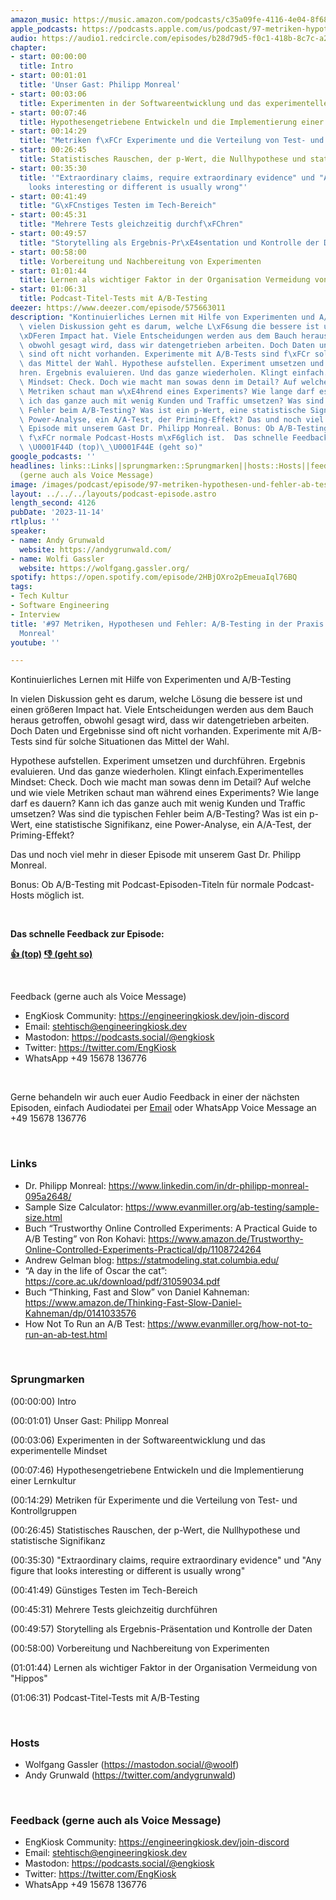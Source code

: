 ```yaml
---
amazon_music: https://music.amazon.com/podcasts/c35a09fe-4116-4e04-8f68-77d61b112e46/episodes/39e706e9-fe72-4748-b126-db2254d62a32/engineering-kiosk-97-metriken-hypothesen-und-fehler-a-b-testing-in-der-praxis-mit-philipp-monreal
apple_podcasts: https://podcasts.apple.com/us/podcast/97-metriken-hypothesen-und-fehler-a-b-testing-in/id1603082924?i=1000634726431&uo=4
audio: https://audio1.redcircle.com/episodes/b28d79d5-f0c1-418b-8c7c-a29a8869087f/stream.mp3
chapter:
- start: 00:00:00
  title: Intro
- start: 00:01:01
  title: 'Unser Gast: Philipp Monreal'
- start: 00:03:06
  title: Experimenten in der Softwareentwicklung und das experimentelle Mindset
- start: 00:07:46
  title: Hypothesengetriebene Entwickeln und die Implementierung einer Lernkultur
- start: 00:14:29
  title: "Metriken f\xFCr Experimente und die Verteilung von Test- und Kontrollgruppen"
- start: 00:26:45
  title: Statistisches Rauschen, der p-Wert, die Nullhypothese und statistische Signifikanz
- start: 00:35:30
  title: '"Extraordinary claims, require extraordinary evidence" und "Any figure that
    looks interesting or different is usually wrong"'
- start: 00:41:49
  title: "G\xFCnstiges Testen im Tech-Bereich"
- start: 00:45:31
  title: "Mehrere Tests gleichzeitig durchf\xFChren"
- start: 00:49:57
  title: "Storytelling als Ergebnis-Pr\xE4sentation und Kontrolle der Daten"
- start: 00:58:00
  title: Vorbereitung und Nachbereitung von Experimenten
- start: 01:01:44
  title: Lernen als wichtiger Faktor in der Organisation Vermeidung von "Hippos"
- start: 01:06:31
  title: Podcast-Titel-Tests mit A/B-Testing
deezer: https://www.deezer.com/episode/575663011
description: "Kontinuierliches Lernen mit Hilfe von Experimenten und A/B-Testing In\
  \ vielen Diskussion geht es darum, welche L\xF6sung die bessere ist und einen gr\xF6\
  \xDFeren Impact hat. Viele Entscheidungen werden aus dem Bauch heraus getroffen,\
  \ obwohl gesagt wird, dass wir datengetrieben arbeiten. Doch Daten und Ergebnisse\
  \ sind oft nicht vorhanden. Experimente mit A/B-Tests sind f\xFCr solche Situationen\
  \ das Mittel der Wahl. Hypothese aufstellen. Experiment umsetzen und durchf\xFC\
  hren. Ergebnis evaluieren. Und das ganze wiederholen. Klingt einfach.Experimentelles\
  \ Mindset: Check. Doch wie macht man sowas denn im Detail? Auf welche und wie viele\
  \ Metriken schaut man w\xE4hrend eines Experiments? Wie lange darf es dauern? Kann\
  \ ich das ganze auch mit wenig Kunden und Traffic umsetzen? Was sind die typischen\
  \ Fehler beim A/B-Testing? Was ist ein p-Wert, eine statistische Signifikanz, eine\
  \ Power-Analyse, ein A/A-Test, der Priming-Effekt? Das und noch viel mehr in dieser\
  \ Episode mit unserem Gast Dr. Philipp Monreal. Bonus: Ob A/B-Testing mit Podcast-Episoden-Titeln\
  \ f\xFCr normale Podcast-Hosts m\xF6glich ist.  Das schnelle Feedback zur Episode:\
  \ \U0001F44D (top)\_\U0001F44E (geht so)"
google_podcasts: ''
headlines: links::Links||sprungmarken::Sprungmarken||hosts::Hosts||feedback-gerne-auch-als-voice-message::Feedback
  (gerne auch als Voice Message)
image: /images/podcast/episode/97-metriken-hypothesen-und-fehler-ab-testing-in-der-praxis-mit-philipp-monreal.jpg
layout: ../../../layouts/podcast-episode.astro
length_second: 4126
pubDate: '2023-11-14'
rtlplus: ''
speaker:
- name: Andy Grunwald
  website: https://andygrunwald.com/
- name: Wolfi Gassler
  website: https://wolfgang.gassler.org/
spotify: https://open.spotify.com/episode/2HBjOXro2pEmeuaIql76BQ
tags:
- Tech Kultur
- Software Engineering
- Interview
title: '#97 Metriken, Hypothesen und Fehler: A/B-Testing in der Praxis mit Philipp
  Monreal'
youtube: ''

---
```

<p>Kontinuierliches Lernen mit Hilfe von Experimenten und A/B-Testing</p><p>In vielen Diskussion geht es darum, welche Lösung die bessere ist und einen größeren Impact hat. Viele Entscheidungen werden aus dem Bauch heraus getroffen, obwohl gesagt wird, dass wir datengetrieben arbeiten. Doch Daten und Ergebnisse sind oft nicht vorhanden. Experimente mit A/B-Tests sind für solche Situationen das Mittel der Wahl.</p><p>Hypothese aufstellen. Experiment umsetzen und durchführen. Ergebnis evaluieren. Und das ganze wiederholen. Klingt einfach.Experimentelles Mindset: Check. Doch wie macht man sowas denn im Detail? Auf welche und wie viele Metriken schaut man während eines Experiments? Wie lange darf es dauern? Kann ich das ganze auch mit wenig Kunden und Traffic umsetzen? Was sind die typischen Fehler beim A/B-Testing? Was ist ein p-Wert, eine statistische Signifikanz, eine Power-Analyse, ein A/A-Test, der Priming-Effekt?</p><p>Das und noch viel mehr in dieser Episode mit unserem Gast Dr. Philipp Monreal.</p><p>Bonus: Ob A/B-Testing mit Podcast-Episoden-Titeln für normale Podcast-Hosts möglich ist.</p><p><br></p><p><strong>Das schnelle Feedback zur Episode:</strong></p><p><a href="https://api.openpodcast.dev/feedback/97/upvote" rel="nofollow"><strong>👍 (top)</strong></a><strong> </strong><a href="https://api.openpodcast.dev/feedback/97/downvote" rel="nofollow"><strong>👎 (geht so)</strong></a></p><p><br></p><p>Feedback (gerne auch als Voice Message)</p><ul><li>EngKiosk Community: <a href="https://engineeringkiosk.dev/join-discord">https://engineeringkiosk.dev/join-discord</a> </li><li>Email: <a href="mailto:stehtisch@engineeringkiosk.dev" rel="nofollow">stehtisch@engineeringkiosk.dev</a></li><li>Mastodon: <a href="https://podcasts.social/@engkiosk" rel="nofollow">https://podcasts.social/@engkiosk</a></li><li>Twitter: <a href="https://twitter.com/EngKiosk" rel="nofollow">https://twitter.com/EngKiosk</a></li><li>WhatsApp +49 15678 136776</li></ul><p><br></p><p>Gerne behandeln wir auch euer Audio Feedback in einer der nächsten Episoden, einfach Audiodatei per <a href="https://engineeringkiosk.dev/kontakt/">Email</a> oder WhatsApp Voice Message an +49 15678 136776</p><p><br></p><h3 id="links">Links</h3><ul><li>Dr. Philipp Monreal: <a href="https://www.linkedin.com/in/dr-philipp-monreal-095a2648/" rel="nofollow">https://www.linkedin.com/in/dr-philipp-monreal-095a2648/</a></li><li>Sample Size Calculator: <a href="https://www.evanmiller.org/ab-testing/sample-size.html" rel="nofollow">https://www.evanmiller.org/ab-testing/sample-size.html</a></li><li>Buch “Trustworthy Online Controlled Experiments: A Practical Guide to A/B Testing” von Ron Kohavi: <a href="https://www.amazon.de/Trustworthy-Online-Controlled-Experiments-Practical/dp/1108724264" rel="nofollow">https://www.amazon.de/Trustworthy-Online-Controlled-Experiments-Practical/dp/1108724264</a></li><li>Andrew Gelman blog: <a href="https://statmodeling.stat.columbia.edu/" rel="nofollow">https://statmodeling.stat.columbia.edu/</a></li><li>“A day in the life of Oscar the cat”: <a href="https://core.ac.uk/download/pdf/31059034.pdf" rel="nofollow">https://core.ac.uk/download/pdf/31059034.pdf</a></li><li>Buch “Thinking, Fast and Slow” von Daniel Kahneman: <a href="https://www.amazon.de/Thinking-Fast-Slow-Daniel-Kahneman/dp/0141033576" rel="nofollow">https://www.amazon.de/Thinking-Fast-Slow-Daniel-Kahneman/dp/0141033576</a></li><li>How Not To Run an A/B Test: <a href="https://www.evanmiller.org/how-not-to-run-an-ab-test.html" rel="nofollow">https://www.evanmiller.org/how-not-to-run-an-ab-test.html</a></li></ul><p><br></p><h3 id="sprungmarken">Sprungmarken</h3><p>(00:00:00) Intro</p><p>(00:01:01) Unser Gast: Philipp Monreal</p><p>(00:03:06) Experimenten in der Softwareentwicklung und das experimentelle Mindset</p><p>(00:07:46) Hypothesengetriebene Entwickeln und die Implementierung einer Lernkultur</p><p>(00:14:29) Metriken für Experimente und die Verteilung von Test- und Kontrollgruppen</p><p>(00:26:45) Statistisches Rauschen, der p-Wert, die Nullhypothese und statistische Signifikanz</p><p>(00:35:30) &#34;Extraordinary claims, require extraordinary evidence&#34; und &#34;Any figure that looks interesting or different is usually wrong&#34;</p><p>(00:41:49) Günstiges Testen im Tech-Bereich</p><p>(00:45:31) Mehrere Tests gleichzeitig durchführen</p><p>(00:49:57) Storytelling als Ergebnis-Präsentation und Kontrolle der Daten</p><p>(00:58:00) Vorbereitung und Nachbereitung von Experimenten</p><p>(01:01:44) Lernen als wichtiger Faktor in der Organisation Vermeidung von &#34;Hippos&#34;</p><p>(01:06:31) Podcast-Titel-Tests mit A/B-Testing</p><p><br></p><h3 id="hosts">Hosts</h3><ul><li>Wolfgang Gassler (<a href="https://mastodon.social/@woolf" rel="nofollow">https://mastodon.social/@woolf</a>)</li><li>Andy Grunwald (<a href="https://twitter.com/andygrunwald" rel="nofollow">https://twitter.com/andygrunwald</a>)</li></ul><p><br></p><h3 id="feedback-gerne-auch-als-voice-message">Feedback (gerne auch als Voice Message)</h3><ul><li>EngKiosk Community: <a href="https://engineeringkiosk.dev/join-discord">https://engineeringkiosk.dev/join-discord</a> </li><li>Email: <a href="mailto:stehtisch@engineeringkiosk.dev" rel="nofollow">stehtisch@engineeringkiosk.dev</a></li><li>Mastodon: <a href="https://podcasts.social/@engkiosk" rel="nofollow">https://podcasts.social/@engkiosk</a></li><li>Twitter: <a href="https://twitter.com/EngKiosk" rel="nofollow">https://twitter.com/EngKiosk</a></li><li>WhatsApp +49 15678 136776</li></ul>